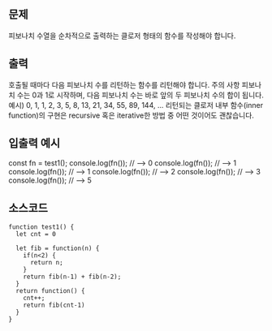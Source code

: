 ## 문제

피보나치 수열을 순차적으로 출력하는 클로저 형태의 함수를 작성해야 합니다.

## 출력

호출될 때마다 다음 피보나치 수를 리턴하는 함수를 리턴해야 합니다.
주의 사항
피보나치 수는 0과 1로 시작하며, 다음 피보나치 수는 바로 앞의 두 피보나치 수의 합이 됩니다.
예시) 0, 1, 1, 2, 3, 5, 8, 13, 21, 34, 55, 89, 144, ...
리턴되는 클로저 내부 함수(inner function)의 구현은 recursive 혹은 iterative한 방법 중 어떤 것이어도 괜찮습니다.

## 입출력 예시

const fn = test1();
console.log(fn()); // --> 0
console.log(fn()); // --> 1
console.log(fn()); // --> 1
console.log(fn()); // --> 2
console.log(fn()); // --> 3
console.log(fn()); // --> 5

## 소스코드

```
function test1() {
  let cnt = 0

  let fib = function(n) {
    if(n<2) {
      return n;
    }
    return fib(n-1) + fib(n-2);
  }
  return function() {
    cnt++;
    return fib(cnt-1)
  }
}
```
